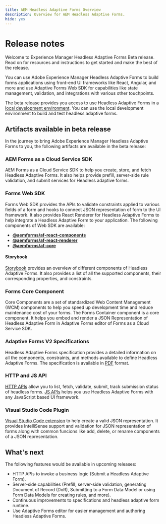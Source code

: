 ```yaml
---
title: AEM Headless Adaptive Forms Overview
description: Overview for AEM Headless Adaptive Forms.
hide: yes
---
```


# Release notes

Welcome to Experience Manager Headless Adaptive Forms Beta release. Read on for resources and instructions to get started and make the best of the release.

You can use Adobe Experience Manager Headless Adaptive Forms to build forms applications using front-end UI frameworks like React, Angular, and more and use Adaptive Forms Web SDK for capabilities like state management, validation, and integrations with various other touchpoints.

The beta release provides you access to use Headless Adaptive Forms in a [local development environment](setup-development-environment.md). You can use the local development environment to build and test headless adaptive forms.

## Artifacts available in beta release

In the journey to bring Adobe Experience Manager Headless Adaptive Forms to you, the following artifacts are available in the beta release:

<!-- ### React Renderer component -->


### AEM Forms as a Cloud Service SDK

AEM Forms as a Cloud Service SDK to help you create, store, and fetch Headless Adaptive Forms. It also helps provide prefill, server-side rule validation, and submit services for Headless adaptive forms.

### Forms Web SDK

Forms Web SDK provides the APIs to validate constraints applied to various fields of a form and hooks to connect JSON representation of form to the UI framework. It also provides     React Renderer​ for Headless Adaptive Forms to help integrate a Headless Adaptive Form to your application. The following components of Web SDK are available:

* **[@aemforms/af-react-components](https://www.npmjs.com/package/@aemforms/af-react-components)** 
* **[@aemforms/af-react-renderer](https://www.npmjs.com/package/@aemforms/af-react-renderer)**
* **[@aemforms/af-core](https://www.npmjs.com/package/@aemforms/af-core)**


#### Storybook

[Storybook](https://opensource.adobe.com/aem-forms-af-runtime/storybook/) provides an overview of different components of Headless Adaptive Forms. It also provides a list of all the supported components, their corresponding properties, and constraints.

### Forms Core Component  

<!-- Forms components are the structural elements that constitute the content of the form being authored. These components provide various form fields and ability to customize those fields. -->

Core Components are a set of standardized Web Content Management (WCM) components to help you speed up development time and reduce maintenance cost of your forms. The Forms Container component is a core component. It helps you embed and render a JSON Representation of Headless Adaptive Form in Adaptive Forms editor of Forms as a Cloud Service SDK.  

### Adaptive Forms V2 Specifications

Headless Adaptive Forms specification provides a detailed information on all the components, constraints, and methods available to define Headless Adaptive Forms. The specification is available in [PDF](/help/assets/Headless-Adaptive-Form-Specification.pdf) format.

### HTTP and JS API

[HTTP APIs](https://opensource.adobe.com/aem-forms-af-runtime/api/) allow you to list, fetch, validate, submit, track submission status of headless forms. [JS APIs](https://opensource.adobe.com/aem-forms-af-runtime/jsdocs/) helps you use Headless Adaptive Forms with any JavaScript based UI framework. 

### Visual Studio Code Plugin

[Visual Studio Code extension](/help/assets/adaptive-form-builder-0.11.0.vsix) to help create a valid JSON representation. It provides IntelliSense support and validation for JSON representation of forms along with common funcions like add, delete, or rename components of a JSON representation.  

## What's next

The following features would be available in upcoming releases:

* HTTP APIs to invoke a business logic (Submit a Headless Adaptive Form).
* Server-side capabilities (Prefill, server-side validation, generating Document of Record (DoR), Submitting to a Form Data Model or using Form Data Models for creating rules, and more).
* Continuous improvements to specifications and headless adaptive form runtime.
* Use  Adaptive Forms editor for easier management and authoring Headless Adaptive Forms.
